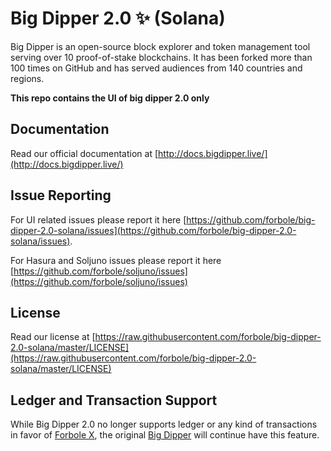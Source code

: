 # Big Dipper 2.0 ✨ (Solana)
Big Dipper is an open-source block explorer and token management tool serving over 10 proof-of-stake blockchains. It has been forked more than 100 times on GitHub and has served audiences from 140 countries and regions.

**This repo contains the UI of big dipper 2.0 only**

## Documentation
Read our official documentation at [http://docs.bigdipper.live/](http://docs.bigdipper.live/)

## Issue Reporting
For UI related issues please report it here [https://github.com/forbole/big-dipper-2.0-solana/issues](https://github.com/forbole/big-dipper-2.0-solana/issues).

For Hasura and Soljuno issues please report it here [https://github.com/forbole/soljuno/issues](https://github.com/forbole/soljuno/issues)

## License
Read our license at [https://raw.githubusercontent.com/forbole/big-dipper-2.0-solana/master/LICENSE](https://raw.githubusercontent.com/forbole/big-dipper-2.0-solana/master/LICENSE)

## Ledger and Transaction Support
While Big Dipper 2.0 no longer supports ledger or any kind of transactions in favor of [Forbole X](https://github.com/forbole/forbole-x), the original [Big Dipper](https://github.com/forbole/big-dipper) will continue have this feature.
